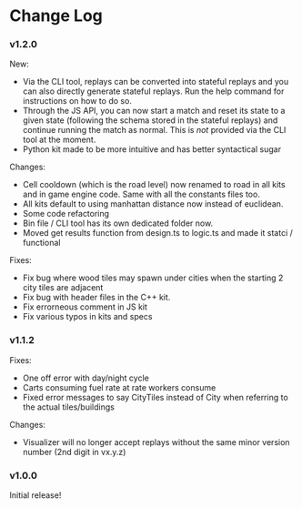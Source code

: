 # Change Log

### v1.2.0
New:
- Via the CLI tool, replays can be converted into stateful replays and you can also directly generate stateful replays. Run the help command for instructions on how to do so.
- Through the JS API, you can now start a match and reset its state to a given state (following the schema stored in the stateful replays) and continue running the match as normal. This is *not* provided via the CLI tool at the moment.
- Python kit made to be more intuitive and has better syntactical sugar

Changes:
- Cell cooldown (which is the road level) now renamed to road in all kits and in game engine code. Same with all the constants files too.
- All kits default to using manhattan distance now instead of euclidean.
- Some code refactoring
- Bin file / CLI tool has its own dedicated folder now.
- Moved get results function from design.ts to logic.ts and made it statci / functional

Fixes:
- Fix bug where wood tiles may spawn under cities when the starting 2 city tiles are adjacent
- Fix bug with header files in the C++ kit.
- Fix errorneous comment in JS kit
- Fix various typos in kits and specs

### v1.1.2
Fixes:
- One off error with day/night cycle
- Carts consuming fuel rate at rate workers consume
- Fixed error messages to say CityTiles instead of City when referring to the actual tiles/buildings

Changes:
- Visualizer will no longer accept replays without the same minor version number (2nd digit in vx.y.z)

### v1.0.0

Initial release!
